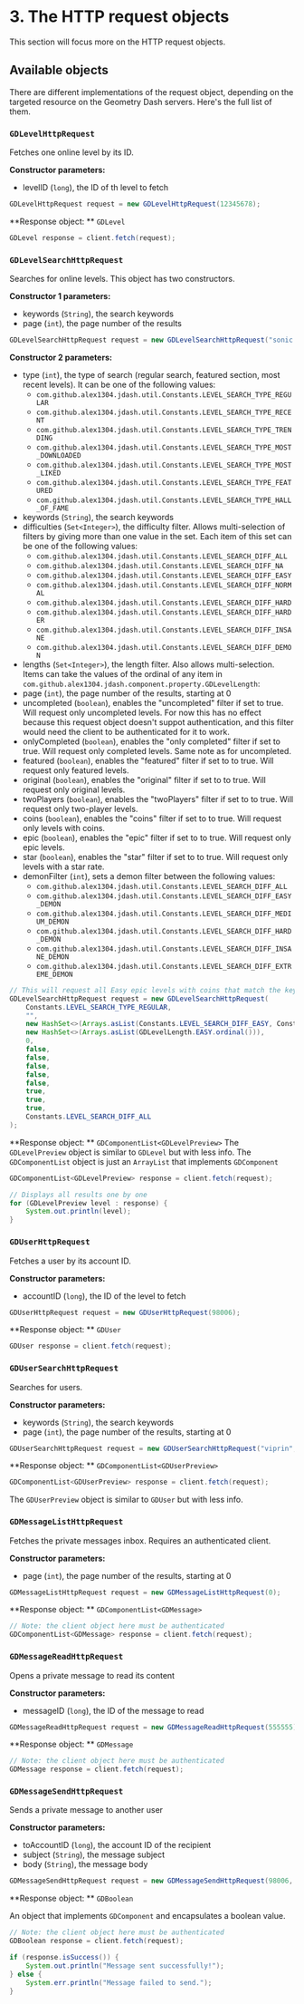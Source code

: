 # 3. The HTTP request objects

This section will focus more on the HTTP request objects.

## Available objects

There are different implementations of the request object, depending on the targeted resource on the Geometry Dash servers. Here's the full list of them.

### `GDLevelHttpRequest`

Fetches one online level by its ID.

**Constructor parameters:**

- levelID (`long`), the ID of th level to fetch

```Java
GDLevelHttpRequest request = new GDLevelHttpRequest(12345678);
```

**Response object: ** `GDLevel`

```Java
GDLevel response = client.fetch(request);
```

### `GDLevelSearchHttpRequest`

Searches for online levels. This object has two constructors.

**Constructor 1 parameters:**

- keywords (`String`), the search keywords
- page (`int`), the page number of the results

```Java
GDLevelSearchHttpRequest request = new GDLevelSearchHttpRequest("sonic wave", 0);
```

**Constructor 2 parameters:**

* type (`int`), the type of search (regular search, featured section, most recent levels). It can be one of the following values:
    * `com.github.alex1304.jdash.util.Constants.LEVEL_SEARCH_TYPE_REGULAR`
    * `com.github.alex1304.jdash.util.Constants.LEVEL_SEARCH_TYPE_RECENT`
    * `com.github.alex1304.jdash.util.Constants.LEVEL_SEARCH_TYPE_TRENDING`
    * `com.github.alex1304.jdash.util.Constants.LEVEL_SEARCH_TYPE_MOST_DOWNLOADED`
    * `com.github.alex1304.jdash.util.Constants.LEVEL_SEARCH_TYPE_MOST_LIKED`
    * `com.github.alex1304.jdash.util.Constants.LEVEL_SEARCH_TYPE_FEATURED`
    * `com.github.alex1304.jdash.util.Constants.LEVEL_SEARCH_TYPE_HALL_OF_FAME`
* keywords (`String`), the search keywords
* difficulties (`Set<Integer>`), the difficulty filter. Allows multi-selection of filters by giving more than one value in the set. Each item of this set can be one of the following values:
    * `com.github.alex1304.jdash.util.Constants.LEVEL_SEARCH_DIFF_ALL`
    * `com.github.alex1304.jdash.util.Constants.LEVEL_SEARCH_DIFF_NA`
    * `com.github.alex1304.jdash.util.Constants.LEVEL_SEARCH_DIFF_EASY`
    * `com.github.alex1304.jdash.util.Constants.LEVEL_SEARCH_DIFF_NORMAL`
    * `com.github.alex1304.jdash.util.Constants.LEVEL_SEARCH_DIFF_HARD`
    * `com.github.alex1304.jdash.util.Constants.LEVEL_SEARCH_DIFF_HARDER`
    * `com.github.alex1304.jdash.util.Constants.LEVEL_SEARCH_DIFF_INSANE`
    * `com.github.alex1304.jdash.util.Constants.LEVEL_SEARCH_DIFF_DEMON`
* lengths (`Set<Integer>`), the length filter. Also allows multi-selection. Items can take the values of the ordinal of any item in `com.github.alex1304.jdash.component.property.GDLevelLength`:
* page (`int`), the page number of the results, starting at 0
* uncompleted (`boolean`), enables the "uncompleted" filter if set to true. Will request only uncompleted levels. For now this has no effect because this request object doesn't suppot authentication, and this filter would need the client to be authenticated for it to work.
* onlyCompleted (`boolean`), enables the "only completed" filter if set to true. Will request only completed levels. Same note as for uncompleted.
* featured (`boolean`), enables the "featured" filter if set to to true. Will request only featured levels.
* original (`boolean`), enables the "original" filter if set to to true. Will request only original levels.
* twoPlayers (`boolean`), enables the "twoPlayers" filter if set to to true. Will request only two-player levels.
* coins (`boolean`), enables the "coins" filter if set to to true. Will request only levels with coins.
* epic (`boolean`), enables the "epic" filter if set to to true. Will request only epic levels.
* star (`boolean`), enables the "star" filter if set to to true. Will request only levels with a star rate.
* demonFilter (`int`), sets a demon filter between the following values:
    * `com.github.alex1304.jdash.util.Constants.LEVEL_SEARCH_DIFF_ALL`
    * `com.github.alex1304.jdash.util.Constants.LEVEL_SEARCH_DIFF_EASY_DEMON`
    * `com.github.alex1304.jdash.util.Constants.LEVEL_SEARCH_DIFF_MEDIUM_DEMON`
    * `com.github.alex1304.jdash.util.Constants.LEVEL_SEARCH_DIFF_HARD_DEMON`
    * `com.github.alex1304.jdash.util.Constants.LEVEL_SEARCH_DIFF_INSANE_DEMON`
    * `com.github.alex1304.jdash.util.Constants.LEVEL_SEARCH_DIFF_EXTREME_DEMON`

```Java
// This will request all Easy epic levels with coins that match the keywords
GDLevelSearchHttpRequest request = new GDLevelSearchHttpRequest(
	Constants.LEVEL_SEARCH_TYPE_REGULAR,
	"",
	new HashSet<>(Arrays.asList(Constants.LEVEL_SEARCH_DIFF_EASY, Constants.LEVEL_SEARCH_DIFF_HARDER))
	new HashSet<>(Arrays.asList(GDLevelLength.EASY.ordinal())),
	0,
	false,
	false,
	false,
	false,
	false,
	true,
	true,
	true,
	Constants.LEVEL_SEARCH_DIFF_ALL
);
```

**Response object: ** `GDComponentList<GDLevelPreview>`
The `GDLevelPreview` object is similar to `GDLevel` but with less info.
The `GDComponentList` object is just an `ArrayList` that implements `GDComponent`


```Java
GDComponentList<GDLevelPreview> response = client.fetch(request);

// Displays all results one by one
for (GDLevelPreview level : response) {
	System.out.println(level);
}
```

### `GDUserHttpRequest`

Fetches a user by its account ID.

**Constructor parameters:**

- accountID (`long`), the ID of the level to fetch

```Java
GDUserHttpRequest request = new GDUserHttpRequest(98006);
```

**Response object: ** `GDUser`

```Java
GDUser response = client.fetch(request);
```

### `GDUserSearchHttpRequest`

Searches for users.

**Constructor parameters:**

- keywords (`String`), the search keywords
- page (`int`), the page number of the results, starting at 0

```Java
GDUserSearchHttpRequest request = new GDUserSearchHttpRequest("viprin", 0);
```

**Response object: ** `GDComponentList<GDUserPreview>`

```Java
GDComponentList<GDUserPreview> response = client.fetch(request);
```
The `GDUserPreview` object is similar to `GDUser` but with less info.

### `GDMessageListHttpRequest`

Fetches the private messages inbox. Requires an authenticated client.

**Constructor parameters:**

- page (`int`), the page number of the results, starting at 0

```Java
GDMessageListHttpRequest request = new GDMessageListHttpRequest(0);
```

**Response object: ** `GDComponentList<GDMessage>`

```Java
// Note: the client object here must be authenticated
GDComponentList<GDMessage> response = client.fetch(request);
```

### `GDMessageReadHttpRequest`

Opens a private message to read its content

**Constructor parameters:**

- messageID (`long`), the ID of the message to read

```Java
GDMessageReadHttpRequest request = new GDMessageReadHttpRequest(555555);
```

**Response object: ** `GDMessage`

```Java
// Note: the client object here must be authenticated
GDMessage response = client.fetch(request);
```

### `GDMessageSendHttpRequest`

Sends a private message to another user

**Constructor parameters:**

- toAccountID (`long`), the account ID of the recipient
- subject (`String`), the message subject
- body (`String`), the message body

```Java
GDMessageSendHttpRequest request = new GDMessageSendHttpRequest(98006, "hello", "Plz play my level!!");
```

**Response object: ** `GDBoolean`

An object that implements `GDComponent` and encapsulates a boolean value.

```Java
// Note: the client object here must be authenticated
GDBoolean response = client.fetch(request);

if (response.isSuccess()) {
	System.out.println("Message sent successfully!");
} else {
	System.err.println("Message failed to send.");
}
```




